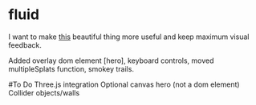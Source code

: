 # fluid
I want to make [this](https://github.com/PavelDoGreat/WebGL-Fluid-Simulation/) beautiful thing more useful and keep maximum visual feedback.

Added overlay dom element [hero], keyboard controls, moved multipleSplats function, smokey trails.

#To Do
Three.js integration
Optional canvas hero (not a dom element)
Collider objects/walls
